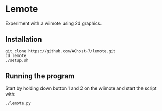 # Lemote
Experiment with a wiimote using 2d graphics.

## Installation
```
git clone https://github.com/AGhost-7/lemote.git
cd lemote
./setup.sh
```

## Running the program
Start by holding down button 1 and 2 on the wiimote and start the script with:
```
./lemote.py
```
